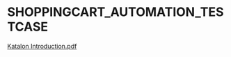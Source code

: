# SHOPPINGCART_AUTOMATION_TESTCASE
[Katalon Introduction.pdf](https://github.com/priciff0317/SHOPPINGCART_AUTOMATION_TESTCASE/files/8919018/Katalon.Introduction.pdf)
